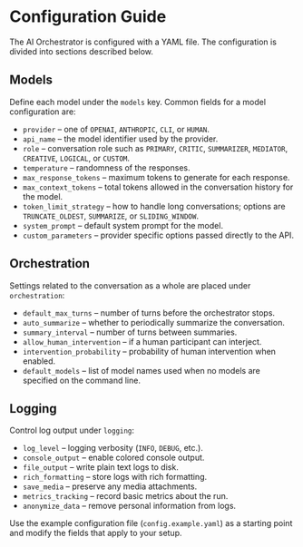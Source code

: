 # Configuration Guide

The AI Orchestrator is configured with a YAML file. The configuration is divided into sections described below.

## Models
Define each model under the `models` key. Common fields for a model configuration are:

- `provider` – one of `OPENAI`, `ANTHROPIC`, `CLI`, or `HUMAN`.
- `api_name` – the model identifier used by the provider.
- `role` – conversation role such as `PRIMARY`, `CRITIC`, `SUMMARIZER`, `MEDIATOR`, `CREATIVE`, `LOGICAL`, or `CUSTOM`.
- `temperature` – randomness of the responses.
- `max_response_tokens` – maximum tokens to generate for each response.
- `max_context_tokens` – total tokens allowed in the conversation history for the model.
- `token_limit_strategy` – how to handle long conversations; options are `TRUNCATE_OLDEST`, `SUMMARIZE`, or `SLIDING_WINDOW`.
- `system_prompt` – default system prompt for the model.
- `custom_parameters` – provider specific options passed directly to the API.

## Orchestration
Settings related to the conversation as a whole are placed under `orchestration`:

- `default_max_turns` – number of turns before the orchestrator stops.
- `auto_summarize` – whether to periodically summarize the conversation.
- `summary_interval` – number of turns between summaries.
- `allow_human_intervention` – if a human participant can interject.
- `intervention_probability` – probability of human intervention when enabled.
- `default_models` – list of model names used when no models are specified on the command line.

## Logging
Control log output under `logging`:

- `log_level` – logging verbosity (`INFO`, `DEBUG`, etc.).
- `console_output` – enable colored console output.
- `file_output` – write plain text logs to disk.
- `rich_formatting` – store logs with rich formatting.
- `save_media` – preserve any media attachments.
- `metrics_tracking` – record basic metrics about the run.
- `anonymize_data` – remove personal information from logs.

Use the example configuration file (`config.example.yaml`) as a starting point and modify the fields that apply to your setup.
